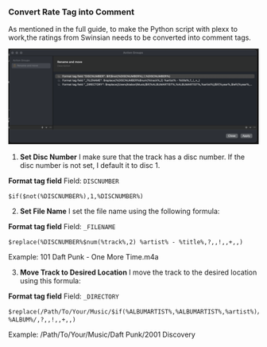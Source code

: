 ### Convert Rate Tag into Comment

As mentioned in the full guide, to make the Python script with plexx to work,the ratings from Swinsian needs to be converted into comment tags.

![MP3tag Action Groups](../img/mp3tag-action-groups.png)

1. **Set Disc Number** 
I make sure that the track has a disc number. If the disc number is not set, I default it to disc 1. 

 **Format tag field** 
Field: `DISCNUMBER`
```text
$if($not(%DISCNUMBER%),1,%DISCNUMBER%)
```

2. **Set File Name**
I set the file name using the following formula:

 **Format tag field** 
Field: `_FILENAME`
```text
$replace(%DISCNUMBER%$num(%track%,2) %artist% - %title%,?,,!,,+,,)
```
Example: 101 Daft Punk - One More Time.m4a

3. **Move Track to Desired Location**
I move the track to the desired location using this formula:

**Format tag field** 
Field: `_DIRECTORY`
```text
$replace(/Path/To/Your/Music/$if(%ALBUMARTIST%,%ALBUMARTIST%,%artist%)/$if(%year%,$left(%year%,4),0000) %ALBUM%/,?,,!,,+,,)
```
Example: /Path/To/Your/Music/Daft Punk/2001 Discovery